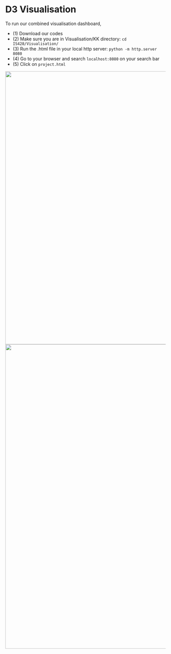 # D3 Visualisation

To run our combined visualisation dashboard,

- (1) Download our codes
- (2) Make sure you are in Visualisation/KK directory: `cd IS428/Visualisation/`
- (3) Run the .html file in your local http server: `python -m http.server 8080` 
- (4) Go to your browser and search `localhost:8080` on your search bar
- (5) Click on `project.html`


<img width="855" src="https://github.com/sheryll2019/sheryll2019.github.io/assets/61812922/7699405e-d3c7-4631-b6e2-32ce032301d4">

<img width="953" src="https://github.com/sheryll2019/sheryll2019.github.io/assets/61812922/18741410-7480-4f12-807b-47cd9c737d8a">
